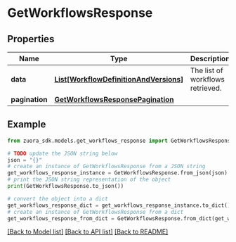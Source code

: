 # GetWorkflowsResponse


## Properties

Name | Type | Description | Notes
------------ | ------------- | ------------- | -------------
**data** | [**List[WorkflowDefinitionAndVersions]**](WorkflowDefinitionAndVersions.md) | The list of workflows retrieved.   | [optional] 
**pagination** | [**GetWorkflowsResponsePagination**](GetWorkflowsResponsePagination.md) |  | [optional] 

## Example

```python
from zuora_sdk.models.get_workflows_response import GetWorkflowsResponse

# TODO update the JSON string below
json = "{}"
# create an instance of GetWorkflowsResponse from a JSON string
get_workflows_response_instance = GetWorkflowsResponse.from_json(json)
# print the JSON string representation of the object
print(GetWorkflowsResponse.to_json())

# convert the object into a dict
get_workflows_response_dict = get_workflows_response_instance.to_dict()
# create an instance of GetWorkflowsResponse from a dict
get_workflows_response_from_dict = GetWorkflowsResponse.from_dict(get_workflows_response_dict)
```
[[Back to Model list]](../README.md#documentation-for-models) [[Back to API list]](../README.md#documentation-for-api-endpoints) [[Back to README]](../README.md)


